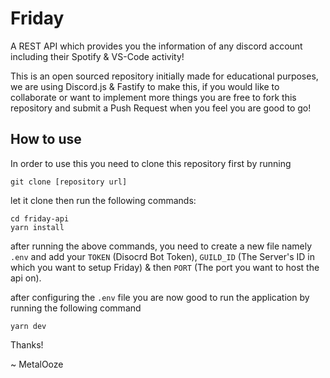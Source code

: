 # Friday
A REST API which provides you the information of any discord account including their Spotify & VS-Code activity!

This is an open sourced repository initially made for educational purposes, we are using Discord.js & Fastify to make this, if you would like to collaborate or want to implement more things you are free to fork this repository and submit a Push Request when you feel you are good to go!

## How to use
In order to use this you need to clone this repository first by running
```
git clone [repository url]
```
let it clone then run the following commands:
```
cd friday-api
yarn install
```
after running the above commands, you need to create a new file namely `.env` and add your `TOKEN` (Disocrd Bot Token), `GUILD_ID` (The Server's ID in which you want to setup Friday) & then `PORT` (The port you want to host the api on).

after configuring the `.env` file you are now good to run the application by running the following command
```
yarn dev
```
Thanks!

 ~ MetalOoze
